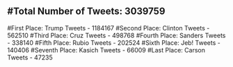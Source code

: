 #Total Number of Tweets: 3039759 
---
#First Place: Trump Tweets - 1184167
#Second Place: Clinton Tweets - 562510
#Third Place: Cruz Tweets - 498768
#Fourth Place: Sanders Tweets - 338140
#Fifth Place: Rubio Tweets - 202524
#Sixth Place: Jeb! Tweets - 140406
#Seventh Place: Kasich Tweets - 66009
#Last Place: Carson Tweets - 47235
